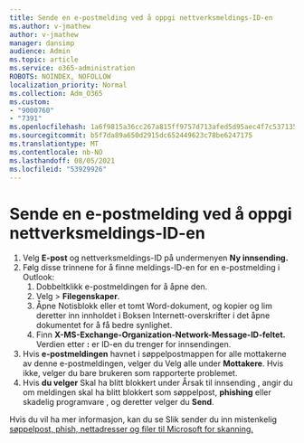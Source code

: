 ```yaml
---
title: Sende en e-postmelding ved å oppgi nettverksmeldings-ID-en
ms.author: v-jmathew
author: v-jmathew
manager: dansimp
audience: Admin
ms.topic: article
ms.service: o365-administration
ROBOTS: NOINDEX, NOFOLLOW
localization_priority: Normal
ms.collection: Adm_O365
ms.custom:
- "9000760"
- "7391"
ms.openlocfilehash: 1a6f9815a36cc267a815ff9757d713afed5d95aec4f7c537135c88cadf26cc51
ms.sourcegitcommit: b5f7da89a650d2915dc652449623c78be6247175
ms.translationtype: MT
ms.contentlocale: nb-NO
ms.lasthandoff: 08/05/2021
ms.locfileid: "53929926"
---
```

# <a name="submit-an-email-message-by-providing-the-network-message-id"></a>Sende en e-postmelding ved å oppgi nettverksmeldings-ID-en

1. Velg **E-post** og  nettverksmeldings-ID på undermenyen **Ny innsending.**
2. Følg disse trinnene for å finne meldings-ID-en for en e-postmelding i Outlook:
    1. Dobbeltklikk e-postmeldingen for å åpne den.
    1. Velg   >  **Filegenskaper**.
    1. Åpne Notisblokk eller et tomt Word-dokument, og kopier og  lim deretter inn innholdet i Boksen Internett-overskrifter i det åpne dokumentet for å få bedre synlighet.
    1. Finn **X-MS-Exchange-Organization-Network-Message-ID-feltet.** Verdien etter **:** er ID-en du trenger for innsendingen.
3. Hvis **e-postmeldingen** havnet i søppelpostmappen for alle mottakerne av denne e-postmeldingen, velger du Velg alle under **Mottakere**. Hvis ikke, velger du bare brukeren som rapporterte problemet.
4. Hvis **du velger** Skal ha blitt blokkert under Årsak til innsending , angir du om meldingen skal ha blitt blokkert som søppelpost, **phishing** eller skadelig programvare , og deretter velger du **Send**.   

Hvis du vil ha mer informasjon, kan du se Slik sender du inn mistenkelig [søppelpost, phish, nettadresser og filer til Microsoft for skanning.](https://go.microsoft.com/fwlink/?linkid=2101479)
